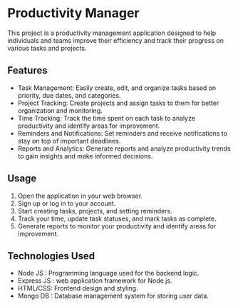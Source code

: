 
# Productivity Manager

This project is a productivity management application designed to help individuals and teams improve their efficiency and track their progress on various tasks and projects.

## Features

- Task Management: Easily create, edit, and organize tasks based on priority, due dates, and categories.
- Project Tracking: Create projects and assign tasks to them for better organization and monitoring.
- Time Tracking: Track the time spent on each task to analyze productivity and identify areas for improvement.
- Reminders and Notifications: Set reminders and receive notifications to stay on top of important deadlines.
- Reports and Analytics: Generate reports and analyze productivity trends to gain insights and make informed decisions.


## Usage

1. Open the application in your web browser.
2. Sign up or log in to your account.
3. Start creating tasks, projects, and setting reminders.
4. Track your time, update task statuses, and mark tasks as complete.
5. Generate reports to monitor your productivity and identify areas for improvement.

## Technologies Used

- Node JS : Programming language used for the backend logic.
- Express JS : web application framework for Node.js.
- HTML/CSS: Frontend design and styling.
- Mongo DB : Database management system for storing user data.



